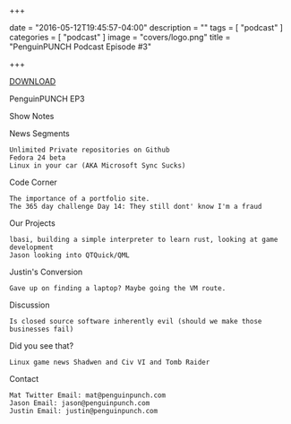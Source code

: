 

+++

date = "2016-05-12T19:45:57-04:00" 
description = "" 
tags = [ "podcast" ] 
categories = [ "podcast" ] 
image = "covers/logo.png" 
title = "PenguinPUNCH Podcast Episode #3"

+++

[DOWNLOAD](http://penguinpunch.com/podcasts/penguin-punch-ep3.mp3)

PenguinPUNCH EP3

Show Notes

News Segments

    Unlimited Private repositories on Github
    Fedora 24 beta
    Linux in your car (AKA Microsoft Sync Sucks)


Code Corner

    The importance of a portfolio site.
    The 365 day challenge Day 14: They still dont' know I'm a fraud

Our Projects

    lbasi, building a simple interpreter to learn rust, looking at game development
    Jason looking into QTQuick/QML

Justin's Conversion

    Gave up on finding a laptop? Maybe going the VM route.

Discussion

    Is closed source software inherently evil (should we make those businesses fail)

Did you see that?

    Linux game news Shadwen and Civ VI and Tomb Raider
    
Contact

    Mat Twitter Email: mat@penguinpunch.com
    Jason Email: jason@penguinpunch.com
    Justin Email: justin@penguinpunch.com

